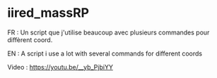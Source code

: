 # iired_massRP

FR : Un script que j'utilise beaucoup avec plusieurs commandes pour diffèrent coord.

EN : A script i use a lot with several commands for different coords  


Video : https://youtu.be/__yb_PjbiYY
